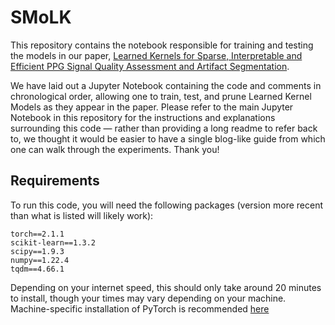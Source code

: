 # SMoLK
This repository contains the notebook responsible for training and testing the models in our paper, [Learned Kernels for Sparse, Interpretable and Efficient PPG Signal Quality Assessment and Artifact Segmentation](https://arxiv.org/abs/2307.05385).

We have laid out a Jupyter Notebook containing the code and comments in chronological order, allowing one to train, test, and prune Learned Kernel Models as they appear in the paper. Please refer to the main Jupyter Notebook in this repository for the instructions and explanations surrounding this code — rather than providing a long readme to refer back to, we thought it would be easier to have a single blog-like guide from which one can walk through the experiments. Thank you!

## Requirements
To run this code, you will need the following packages (version more recent than what is listed will likely work):
```
torch==2.1.1
scikit-learn==1.3.2
scipy==1.9.3
numpy==1.22.4
tqdm==4.66.1
```
Depending on your internet speed, this should only take around 20 minutes to install, though your times may vary depending on your machine. Machine-specific installation of PyTorch is recommended [here](https://pytorch.org/get-started/locally/)
